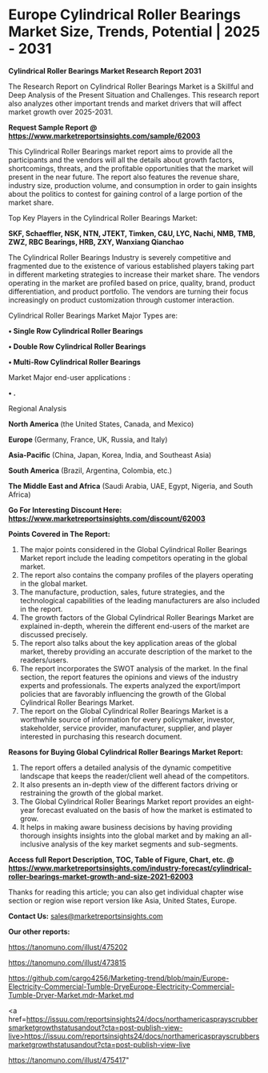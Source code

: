 # Europe Cylindrical Roller Bearings Market Size, Trends, Potential | 2025 - 2031

<strong>Cylindrical Roller Bearings Market Research Report 2031</strong>

The Research Report on Cylindrical Roller Bearings Market is a Skillful and Deep Analysis of the Present Situation and Challenges. This research report also analyzes other important trends and market drivers that will affect market growth over 2025-2031.

<strong>Request Sample Report @ <a href=https://www.marketreportsinsights.com/sample/62003>https://www.marketreportsinsights.com/sample/62003</a></strong>

This Cylindrical Roller Bearings market report aims to provide all the participants and the vendors will all the details about growth factors, shortcomings, threats, and the profitable opportunities that the market will present in the near future. The report also features the revenue share, industry size, production volume, and consumption in order to gain insights about the politics to contest for gaining control of a large portion of the market share.

Top Key Players in the Cylindrical Roller Bearings Market:

<strong>SKF, Schaeffler, NSK, NTN, JTEKT, Timken, C&U, LYC, Nachi, NMB, TMB, ZWZ, RBC Bearings, HRB, ZXY, Wanxiang Qianchao</strong>

The Cylindrical Roller Bearings Industry is severely competitive and fragmented due to the existence of various established players taking part in different marketing strategies to increase their market share. The vendors operating in the market are profiled based on price, quality, brand, product differentiation, and product portfolio. The vendors are turning their focus increasingly on product customization through customer interaction.

Cylindrical Roller Bearings Market Major Types are:

<strong>• Single Row Cylindrical Roller Bearings

• Double Row Cylindrical Roller Bearings

• Multi-Row Cylindrical Roller Bearings</strong>

Market Major end-user applications :

<strong>• .</strong>

Regional Analysis

</u><strong><b>North America</b></strong> (the United States, Canada, and Mexico)

<strong><b>Europe </b></strong>(Germany, France, UK, Russia, and Italy)

<strong><b>Asia-Pacific</b></strong> (China, Japan, Korea, India, and Southeast Asia)

<strong><b>South America</b></strong> (Brazil, Argentina, Colombia, etc.)

<strong><b>The Middle East and Africa</b></strong> (Saudi Arabia, UAE, Egypt, Nigeria, and South Africa)

<strong>Go For Interesting Discount Here: <a href=https://www.marketreportsinsights.com/discount/62003>https://www.marketreportsinsights.com/discount/62003</a></strong>

<strong>Points Covered in The Report:</strong>
<ol>
  <li>The major points considered in the Global Cylindrical Roller Bearings Market report include the leading competitors operating in the global market.</li>
  <li>The report also contains the company profiles of the players operating in the global market.</li>
  <li>The manufacture, production, sales, future strategies, and the technological capabilities of the leading manufacturers are also included in the report.</li>
  <li>The growth factors of the Global Cylindrical Roller Bearings Market are explained in-depth, wherein the different end-users of the market are discussed precisely.</li>
  <li>The report also talks about the key application areas of the global market, thereby providing an accurate description of the market to the readers/users.</li>
  <li>The report incorporates the SWOT analysis of the market. In the final section, the report features the opinions and views of the industry experts and professionals. The experts analyzed the export/import policies that are favorably influencing the growth of the Global Cylindrical Roller Bearings Market.</li>
  <li>The report on the Global Cylindrical Roller Bearings Market is a worthwhile source of information for every policymaker, investor, stakeholder, service provider, manufacturer, supplier, and player interested in purchasing this research document.</li>
</ol>
<strong>Reasons for Buying Global Cylindrical Roller Bearings Market Report:</strong>

<ol>
  <li>The report offers a detailed analysis of the dynamic competitive landscape that keeps the reader/client well ahead of the competitors.</li>
  <li>It also presents an in-depth view of the different factors driving or restraining the growth of the global market.</li>
  <li>The Global Cylindrical Roller Bearings Market report provides an eight-year forecast evaluated on the basis of how the market is estimated to grow.</li>
  <li>It helps in making aware business decisions by having providing thorough insights insights into the global market and by making an all-inclusive analysis of the key market segments and sub-segments.</li>
</ol>
<strong>Access full Report Description, TOC, Table of Figure, Chart, etc. @ <a href=https://www.marketreportsinsights.com/industry-forecast/cylindrical-roller-bearings-market-growth-and-size-2021-62003>https://www.marketreportsinsights.com/industry-forecast/cylindrical-roller-bearings-market-growth-and-size-2021-62003</a></strong>


Thanks for reading this article; you can also get individual chapter wise section or region wise report version like Asia, United States, Europe.

<strong>Contact Us:</strong>
sales@marketreportsinsights.com

<strong>Our other reports:</strong>

<a href=https://tanomuno.com/illust/475202>https://tanomuno.com/illust/475202</a>

<a href=https://tanomuno.com/illust/473815>https://tanomuno.com/illust/473815</a>

<a href=https://github.com/cargo4256/Marketing-trend/blob/main/Europe-Electricity-Commercial-Tumble-DryeEurope-Electricity-Commercial-Tumble-Dryer-Market.mdr-Market.md>https://github.com/cargo4256/Marketing-trend/blob/main/Europe-Electricity-Commercial-Tumble-DryeEurope-Electricity-Commercial-Tumble-Dryer-Market.mdr-Market.md</a>

<a href=https://issuu.com/reportsinsights24/docs/northamericasprayscrubbersmarketgrowthstatusandout?cta=post-publish-view-live>https://issuu.com/reportsinsights24/docs/northamericasprayscrubbersmarketgrowthstatusandout?cta=post-publish-view-live</a>

<a href=https://tanomuno.com/illust/475417>https://tanomuno.com/illust/475417</a>"
